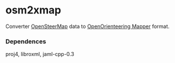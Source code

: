 # osm2xmap
Converter [OpenSteerMap](http://www.openstreetmap.org) data to [OpenOrienteering Mapper](https://github.com/OpenOrienteering/mapper) format.

### Dependences

proj4, libroxml, jaml-cpp-0.3
